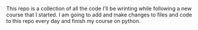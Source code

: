 This repo is a collection of all the code I'll be wrinting while following a new course that I
started. I am going to add and make changes to files and code to this repo every day and finish
my course on python.

